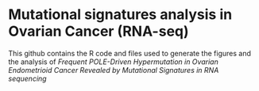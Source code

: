 # Mutational signatures analysis in Ovarian Cancer (RNA-seq)

This github contains the R code and files used to generate the figures and the analysis of *Frequent POLE-Driven Hypermutation in Ovarian Endometrioid Cancer Revealed by Mutational Signatures in RNA sequencing*

